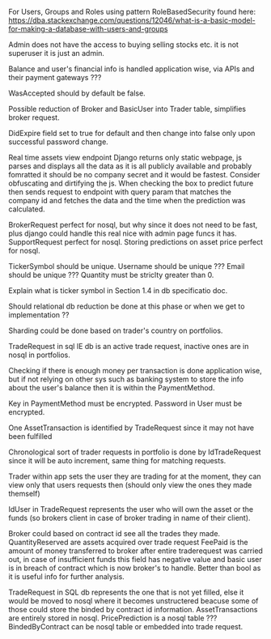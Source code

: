 For Users, Groups and Roles using pattern RoleBasedSecurity found here:
https://dba.stackexchange.com/questions/12046/what-is-a-basic-model-for-making-a-database-with-users-and-groups


Admin does not have the access to buying selling stocks etc. it is not superuser it is just an admin.

Balance and user's financial info is handled application wise, via APIs and their payment gateways ???

WasAccepted should by default be false.

Possible reduction of Broker and BasicUser into Trader table, simplifies broker request.

DidExpire field set to true for default and then change into false only upon successful password change.

Real time assets view endpoint Django returns only static webpage, js parses and displays all the data as it
is all publicly available and probably fomratted it should be no company secret and it would be fastest.
Consider obfuscating and dirtifying the js. When checking the box to predict future then sends request to
endpoint with query param that matches the company id and fetches the data and the time when the prediction was
calculated.

BrokerRequest perfect for nosql, but why since it does not need to be fast, plus django could handle this real
nice with admin page funcs it has.
SupportRequest perfect for nosql.
Storing predictions on asset price perfect for nosql.

TickerSymbol should be unique.
Username should be unique ???
Email should be unique ???
Quantity must be striclty greater than 0.

Explain what is ticker symbol in Section 1.4 in db specificatio doc.

Should relational db reduction be done at this phase or when we get to implementation ??

Sharding could be done based on trader's country on portfolios.

TradeRequest in sql IE db is an active trade request, inactive ones are in nosql in portfolios.

Checking if there is enough money per transaction is done application wise, but if not relying on other sys such
as banking system to store the info about the user's balance then it is within the PaymentMethod.

Key in PaymentMethod must be encrypted.
Password in User must be encrypted.

One AssetTransaction is identified by TradeRequest since it may not have been fulfilled 

Chronological sort of trader requests in portfolio is done by IdTradeRequest since it will be auto increment,
same thing for matching requests.

Trader within app sets the user they are trading for at the moment, they can view only that users
requests then (should only view the ones they made themself)

IdUser in TradeRequest represents the user who will own the asset or the funds (so brokers client in case of
broker trading in name of their client).

Broker could based on contract id see all the trades they made.
QuantityReserved are assets acquired over trade request
FeePaid is the amount of money transferred to broker after entire traderequest was carried out, in case of insufficient
funds this field has negative value and basic user is in breach of contract which is now broker's to handle. Better than
bool as it is useful info for further analysis.

TradeRequest in SQL db represents the one that is not yet filled, else it would be moved to nosql where it becomes unstructered
beacuse some of those could store the binded by contract id information.
AssetTransactions are entirely stored in nosql.
PricePrediction is a nosql table ???
BindedByContract can be nosql table or embedded into trade request.
